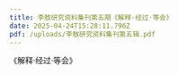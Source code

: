 ```yaml
---
title: 李敖研究资料集刊第五期《解释·经过·等会》
date: 2025-04-24T15:28:11.796Z
pdf: /uploads/李敖研究资料集刊第五辑.pdf
---
```

《解释·经过·等会》